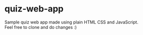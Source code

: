 # quiz-web-app<br>
Sample quiz web app made using plain HTML CSS and JavaScript.<br>
Feel free to clone and do changes :)
